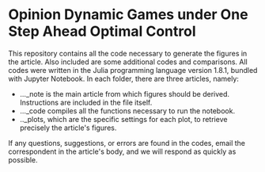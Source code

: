 # Opinion Dynamic Games under One Step Ahead Optimal Control
This repository contains all the code necessary to generate the figures in the article. Also included are some additional codes and comparisons.
All codes were written in the Julia programming language version 1.8.1, bundled with Jupyter Notebook. In each folder, there are three articles, namely:

 - ..._note is the main article from which figures should be derived. Instructions are included in the file itself.
 - ..._code compiles all the functions necessary to run the notebook.
 - .._plots, which are the specific settings for each plot, to retrieve precisely the article's figures.

If any questions, suggestions, or errors are found in the codes, email the correspondent in the article's body, and we will respond as quickly as possible.
